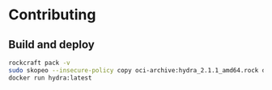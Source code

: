# Contributing

## Build and deploy

```bash
rockcraft pack -v
sudo skopeo --insecure-policy copy oci-archive:hydra_2.1.1_amd64.rock docker-daemon:hydra:latest
docker run hydra:latest
```
